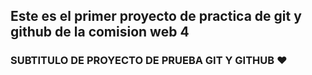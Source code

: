 ## Este es el primer proyecto de practica de git y github de la comision web 4

### SUBTITULO DE PROYECTO DE PRUEBA GIT Y GITHUB ❤